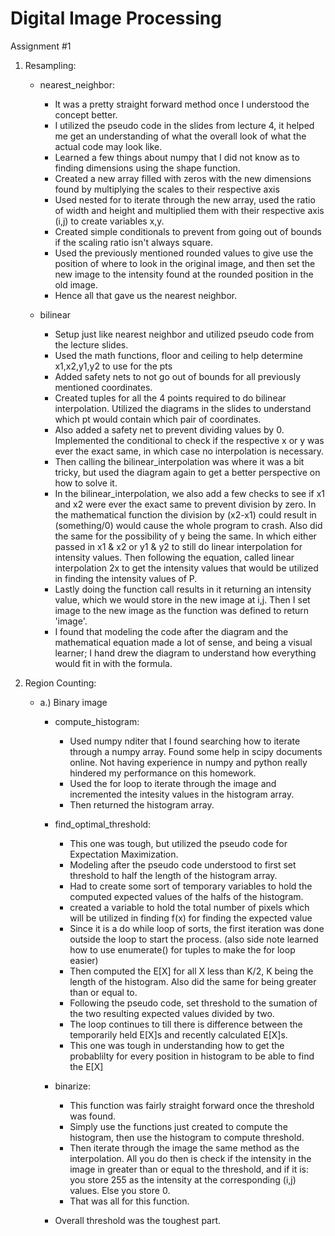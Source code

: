 # Digital Image Processing 
Assignment #1

1. Resampling:
    - nearest_neighbor:
        - It was a pretty straight forward method once I understood the concept better.
        - I utilized the pseudo code in the slides from lecture 4, it helped me get an understanding of what the overall look of what the actual code may look like.
        - Learned a few things about numpy that I did not know as to finding dimensions using the shape function.
        - Created a new array filled with zeros with the new dimensions found by multiplying the scales to their respective axis
        - Used nested for to iterate through the new array, used the ratio of width and height and multiplied them with their respective axis (i,j) to create variables x,y.
        - Created simple conditionals to prevent from going out of bounds if the scaling ratio isn't always square.
        - Used the previously mentioned rounded values to give use the position of where to look in the original image, and then set the new image to the intensity found at the rounded position in the old image.
        - Hence all that gave us the nearest neighbor.
     
    - bilinear
        - Setup just like nearest neighbor and utilized pseudo code from the lecture slides.
        - Used the math functions, floor and ceiling to help determine x1,x2,y1,y2 to use for the pts
        - Added safety nets to not go out of bounds for all previously mentioned coordinates.
        - Created tuples for all the 4 points required to do bilinear interpolation. Utilized the diagrams in the slides to understand which pt would contain which pair of coordinates.
        - Also added a safety net to prevent dividing values by 0. Implemented the conditional to check if the respective x or y was ever the exact same, in which case no interpolation is necessary.
        - Then calling the bilinear_interpolation was where it was a bit tricky, but used the diagram again to get a better perspective on how to solve it.
        - In the bilinear_interpolation, we also add a few checks to see if x1 and x2 were ever the exact same to prevent division by zero. 
          In the mathematical function the division by (x2-x1) could result in (something/0) would cause the whole program to crash.
          Also did the same for the possibility of y being the same. In which either passed in x1 & x2 or y1 & y2 to still do linear interpolation for intensity values.
          Then following the equation, called linear interpolation 2x to get the intensity values that would be utilized in finding the intensity values of P.
        - Lastly doing the function call results in it returning an intensity value, which we would store in the new image at i,j. Then I set image to the new image as the function was defined to return 'image'.
        - I found that modeling the code after the diagram and the mathematical equation made a lot of sense, and being a visual learner;
          I hand drew the diagram to understand how everything would fit in with the formula.
    
2. Region Counting:

    - a.) Binary image
        - compute_histogram:
            - Used numpy nditer that I found searching how to iterate through a numpy array. Found some help in scipy documents online. 
              Not having experience in numpy and python really hindered my performance on this homework.
            - Used the for loop to iterate through the image and incremented the intesity values in the histogram array.
            - Then returned the histogram array.
        
        - find_optimal_threshold:
            - This one was tough, but utilized the pseudo code for Expectation Maximization.
            - Modeling after the pseudo code understood to first set threshold to half the length of the histogram array.
            - Had to create some sort of temporary variables to hold the computed expected values of the halfs of the histogram.
            - created a variable to hold the total number of pixels which will be utilized in finding f(x) for finding the expected value
            - Since it is a do while loop of sorts, the first iteration was done outside the loop to start the process. (also side note learned how to use enumerate() for tuples to make the for loop easier)
            - Then computed the E[X] for all X less than K/2, K being the length of the histogram. Also did the same for being greater than or equal to.
            - Following the pseudo code, set threshold to the sumation of the two resulting expected values divided by two.
            - The loop continues to till there is difference between the temporarily held E[X]s and recently calculated E[X]s.
            - This one was tough in understanding how to get the probablilty for every position in histogram to be able to find the E[X]
        
        -   binarize:
            - This function was fairly straight forward once the threshold was found.
            - Simply use the functions just created to compute the histogram, then use the histogram to compute threshold.
            - Then iterate through the image the same method as the interpolation.
              All you do then is check if the intensity in the image in greater than or equal to the threshold, and if it is: you store 255 as the intensity at the corresponding (i,j) values.
              Else you store 0.
            - That was all for this function.
        
        -   Overall threshold was the toughest part.
        

            